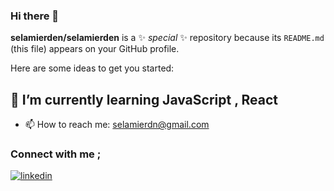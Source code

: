 ### Hi there 👋


**selamierden/selamierden** is a ✨ _special_ ✨ repository because its `README.md` (this file) appears on your GitHub profile.

Here are some ideas to get you started:

## 🌱 I’m currently learning JavaScript , React
- 📫 How to reach me: selamierdn@gmail.com

### Connect with me ;

[![linkedin](https://img.shields.io/badge/Linkedin-000000?style=for-the-badge&logo=Linkedin&logoColor=white)](https://www.linkedin.com/in/selami-erden-a54154226/)



